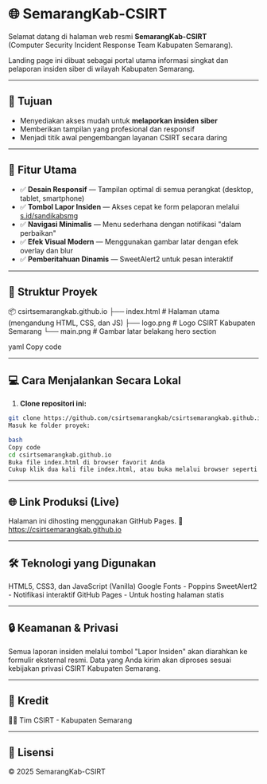 # 🌐 SemarangKab-CSIRT

Selamat datang di halaman web resmi **SemarangKab-CSIRT**  
(Computer Security Incident Response Team Kabupaten Semarang).

Landing page ini dibuat sebagai portal utama informasi singkat dan pelaporan insiden siber di wilayah Kabupaten Semarang.

---

## 🎯 Tujuan

- Menyediakan akses mudah untuk **melaporkan insiden siber**
- Memberikan tampilan yang profesional dan responsif
- Menjadi titik awal pengembangan layanan CSIRT secara daring

---

## 🚀 Fitur Utama

- ✅ **Desain Responsif** — Tampilan optimal di semua perangkat (desktop, tablet, smartphone)
- ✅ **Tombol Lapor Insiden** — Akses cepat ke form pelaporan melalui [s.id/sandikabsmg](https://s.id/sandikabsmg)
- ✅ **Navigasi Minimalis** — Menu sederhana dengan notifikasi "dalam perbaikan"
- ✅ **Efek Visual Modern** — Menggunakan gambar latar dengan efek overlay dan blur
- ✅ **Pemberitahuan Dinamis** — SweetAlert2 untuk pesan interaktif

---

## 📁 Struktur Proyek

📦 csirtsemarangkab.github.io
├── index.html # Halaman utama (mengandung HTML, CSS, dan JS)
├── logo.png # Logo CSIRT Kabupaten Semarang
└── main.png # Gambar latar belakang hero section

yaml
Copy code

---

## 💻 Cara Menjalankan Secara Lokal

1. **Clone repositori ini:**

```bash
git clone https://github.com/csirtsemarangkab/csirtsemarangkab.github.io.git
Masuk ke folder proyek:

bash
Copy code
cd csirtsemarangkab.github.io
Buka file index.html di browser favorit Anda
Cukup klik dua kali file index.html, atau buka melalui browser seperti Chrome, Firefox, atau Edge.
```

---

## 🌐 Link Produksi (Live)
Halaman ini dihosting menggunakan GitHub Pages.
🔗 https://csirtsemarangkab.github.io

---

## 🛠️ Teknologi yang Digunakan
HTML5, CSS3, dan JavaScript (Vanilla)
Google Fonts - Poppins
SweetAlert2 - Notifikasi interaktif
GitHub Pages - Untuk hosting halaman statis

---

## 🔒 Keamanan & Privasi
Semua laporan insiden melalui tombol "Lapor Insiden" akan diarahkan ke formulir eksternal resmi.
Data yang Anda kirim akan diproses sesuai kebijakan privasi CSIRT Kabupaten Semarang.

---

## 👥 Kredit
👨‍💻 Tim CSIRT - Kabupaten Semarang

---

## 📄 Lisensi
© 2025 SemarangKab-CSIRT
